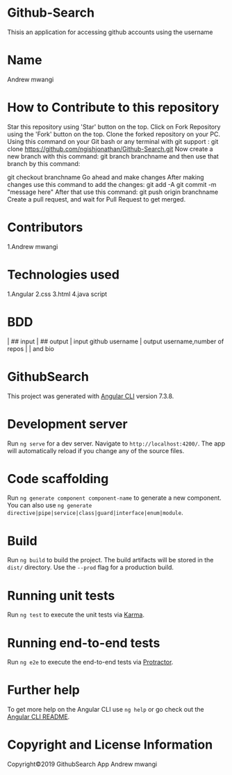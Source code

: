 # Github-Search
Thisis an application for accessing github accounts using the username

# Name
Andrew mwangi

# How to Contribute to this repository
Star this repository using 'Star' button on the top. Click on Fork Repository using the 'Fork' button on the top. Clone the forked repository on your PC. Using this command on your Git bash or any terminal with git support : git clone https://github.com/ngishjonathan/Github-Search.git Now create a new branch with this command: git branch branchname and then use that branch by this command:

git checkout branchname Go ahead and make changes After making changes use this command to add the changes: git add -A git commit -m "message here" After that use this command: git push origin branchname Create a pull request, and wait for Pull Request to get merged.

# Contributors
1.Andrew mwangi

# Technologies used
1.Angular 2.css 3.html 4.java script

# BDD
|      ## input              |       ## output
|  input github username     |  output username,number of repos
|                            |     and bio

# GithubSearch

This project was generated with [Angular CLI](https://github.com/angular/angular-cli) version 7.3.8.

# Development server

Run `ng serve` for a dev server. Navigate to `http://localhost:4200/`. The app will automatically reload if you change any of the source files.

# Code scaffolding

Run `ng generate component component-name` to generate a new component. You can also use `ng generate directive|pipe|service|class|guard|interface|enum|module`.

# Build

Run `ng build` to build the project. The build artifacts will be stored in the `dist/` directory. Use the `--prod` flag for a production build.

# Running unit tests

Run `ng test` to execute the unit tests via [Karma](https://karma-runner.github.io).

# Running end-to-end tests

Run `ng e2e` to execute the end-to-end tests via [Protractor](http://www.protractortest.org/).

# Further help

To get more help on the Angular CLI use `ng help` or go check out the [Angular CLI README](https://github.com/angular/angular-cli/blob/master/README.md).
# Copyright and License Information
Copyright©2019 GithubSearch App
Andrew mwangi
